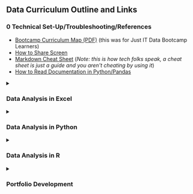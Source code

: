 ## Data Curriculum Outline and Links

### 0 Technical Set-Up/Troubleshooting/References
  - [Bootcamp Curriculum Map (PDF)](./Just_IT_Skills_Bootcamp_in_Data_Technician_Curriculum.pdf) (this was for Just IT Data Bootcamp Learners)
  - [How to Share Screen](./How_to_Share_Screen.md)
  - [Markdown Cheat Sheet](https://github.com/lifeparticle/Markdown-Cheatsheet) (*Note: this is how tech folks speak, a cheat sheet is just a guide and you aren't cheating by using it*)
  - [How to Read Documentation in Python/Pandas](https://learncodethehardway.com/blog/25-how-to-read-programmer-documentation/)

<details>
<summary><h3 id="data-analysis-in-excel">Data Analysis in Excel</h3></summary>
<ul>
<li><h4 id="1-intro-to-data-analysis-and-cleaning-data-in-excel-s-power-query-01-20intro-20to-20data-20analysis-20and-20excel-">1 <a href="./01%20Intro%20to%20Data%20Analysis%20and%20Excel">Intro to Data Analysis and Cleaning Data in Excel&#39;s Power Query</a></h4>
<em>Note that you need the Desktop version of Excel to access Power Query</em></li>
<li><h4 id="2-excel-formulas-and-functions-02-20excel-20formulas-20and-20functions-">2 <a href="./02%20Excel%20Formulas%20and%20Functions">Excel Formulas and Functions</a></h4>
</li>
<li><h4 id="3-exploratory-data-analysis-creating-effective-visualisations-in-excel-03-20data-20visualisations-20in-20excel-">3 <a href="./03%20Data%20Visualisations%20in%20Excel">Exploratory Data Analysis: Creating Effective Visualisations in Excel</a></h4>
</li>
<li><h4 id="4-assignment-1-excel-and-tableau-04-20assignment1-">4 <a href="./04%20Assignment1">Assignment 1: Excel and Tableau</a></h4>
</li>
<li><h4 id="5-advanced-excel-functions-05-20advanced_excel_functions-">5 <a href="05%20Advanced_Excel_Functions">Advanced Excel Functions</a></h4>
<em>Note that you need the Desktop version of Excel to use What-If Analysis</em></li>
<li><h4 id="6-excel-consolidation-exercises-06-20excel_consolidation_exercises-">6 <a href="./06%20Excel_Consolidation_Exercises">Excel Consolidation Exercises</a></h4>
</li>
</ul>
</details>

<details>
<summary><h3 id="data-analysis-in-python">Data Analysis in Python</h3></summary>
<ul>
<li><h4 id="9-full-data-analysis-in-python-09-20python-20data-20analysis-">9 <a href="./09%20Python%20Data%20Analysis">Full Data Analysis in Python</a></h4>
</li>
</ul>
</details>

<details>
<summary><h3 id="data-analysis-in-r">Data Analysis in R</h3></summary>
<ul>
<li><h4 id="10-r-studio-data-analysis-10-20r-20studio-20data-20analysis-">10 <a href="./10%20R%20Studio%20Data%20Analysis">R Studio Data Analysis</a></h4>
</li>
</ul>
</details>


<details>
<summary><h3 id="portfolio-development">Portfolio Development</h3></summary>
<ul>
<li><h4 id="11-portfolio-development-11_portfolio_development-">11 <a href="./11_Portfolio_Development">Portfolio Development</a></h4>
</li>
</ul>
</details>
